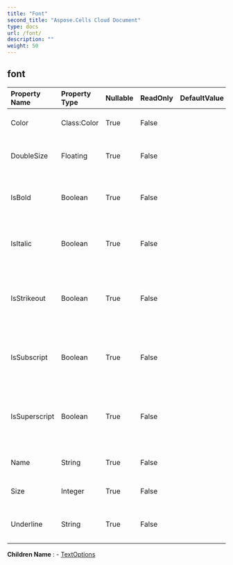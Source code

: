 ```yaml
---
title: "Font"
second_title: "Aspose.Cells Cloud Document"
type: docs
url: /font/
description: ""
weight: 50
---
```


## **font**

 

| Property Name | Property Type | Nullable |  ReadOnly | DefaultValue | Description | 
| :- | :- | :- |:- |  :- | :- |
| Color | Class:Color | True |  False |  | Gets or sets the  of the font.  |  
| DoubleSize | Floating | True |  False |  | Gets and sets the double size of the font.  |  
| IsBold | Boolean | True |  False |  | Gets or sets a value indicating whether the font is bold.  |  
| IsItalic | Boolean | True |  False |  | Gets or sets a value indicating whether the font is italic.  |  
| IsStrikeout | Boolean | True |  False |  | Gets or sets a value indicating whether the font is single strikeout.  |  
| IsSubscript | Boolean | True |  False |  | Gets or sets a value indicating whether the font is subscript.  |  
| IsSuperscript | Boolean | True |  False |  | Gets or sets a value indicating whether the font is super script.  |  
| Name | String | True |  False |  | Gets  or sets the name of the .  |  
| Size | Integer | True |  False |  | Gets or sets the size of the font.  |  
| Underline | String | True |  False |  | Gets or sets the font underline type.  |  

**Children Name** : 
	-  [TextOptions](textoptions) 
